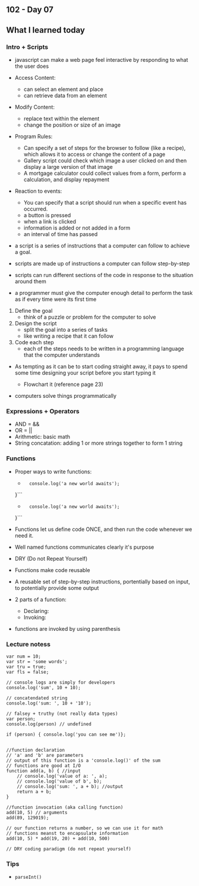 ## 102 - Day 07

## What I learned today

### Intro + Scripts

- javascript can make a web page feel interactive by responding to what the user does

- Access Content:
    - can select an element and place 
    - can retrieve data from an element

- Modify Content:
    - replace text within the element
    - change the position or size of an image

- Program Rules:
    - Can specify a set of steps for the browser to follow (like a recipe), which allows it to access or change the content of a page
    - Gallery script could check which image a user clicked on and then display a large version of that image
    - A mortgage calculator could collect values from a form, perform a calculation, and display repayment

- Reaction to events:
    - You can specify that a script should run when a specific event has occurred.
    - a button is pressed
    - when a link is clicked
    - information is added or not added in a form
    - an interval of time has passed

- a script is a series of instructions that a computer can follow to achieve a goal.
- scripts are made up of instructions a computer can follow step-by-step
- scripts can run different sections of the code in response to the situation around them
- a programmer must give the computer enough detail to perform the task as if every time were its first time
  
1. Define the goal
    - think of a puzzle or problem for the computer to solve
2. Design the script
    - split the goal into a series of tasks
    - like writing a recipe that it can follow
3. Code each step
    - each of the steps needs to be written in a programming language that the computer understands

- As tempting as it can be to start coding straight away, it pays to spend some time designing your script before you start typing it
    - Flowchart it (reference page 23)

- computers solve things programmatically


### Expressions + Operators
- AND = &&
- OR = ||
- Arithmetic: basic math
- String concatation: adding 1 or more strings together to form 1 string


### Functions

- Proper ways to write functions:

    - ```var someName = function(parameter) {
        console.log('a new world awaits');
    }```
    - ```function helloWorld(name) {
        console.log('a new world awaits');
    }```

- Functions let us define code ONCE, and then run the code whenever we need it.
- Well named functions communicates clearly it's purpose
- DRY (Do not Repeat Yourself)
- Functions make code reusable
- A reusable set of step-by-step instructions, portentially based on input, to potentially provide some output
- 2 parts of a function: 
    - Declaring:
    - Invoking:

- functions are invoked by using parenthesis


### Lecture notess
```
var num = 10;
var str = 'some words';
var tru = true;
var fls = false;

// console logs are simply for developers
console.log('sum', 10 + 10);

// concatendated string
console.log('sum: ', 10 + '10');

// falsey + truthy (not really data types)
var person;
console.log(person) // undefined

if (person) { console.log('you can see me')};


//function declaration
// 'a' and 'b' are parameters
// output of this function is a 'console.log()' of the sum
// functions are good at I/O
function add(a, b) { //input
    // console.log('value of a: ', a);
    // console.log('value of b', b);
    // console.log('sum: ', a + b); //output
    return a + b;
}

//function invocation (aka calling function)
add(10, 5) // arguments
add(89, 129019);

// our function returns a number, so we can use it for math
// functions meanst to encapsulate information
add(10, 5) * add(19, 20) + add(10, 500)

// DRY coding paradigm (do not repeat yourself)
```


### Tips
- `parseInt()`
